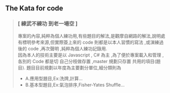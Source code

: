 ## The Kata for code
>### [ 練武不練功  到老一場空 ]
>專案的內容,純粹為個人練功用,有些題目的解法,是觀摩自網路的解法,說明處有標明參考來源,但實際簽上來的 code  則都是以本人習慣的寫法 ,或演練過後的 code  ,再次聲明 ,純粹為個人練功記錄用.<br>
>因為本人的技術主要是以 Javascript , C# 為主 ,為了便於專案載入和管理 ,各別的 Code 都是切 自己分枝做存置 ,master 規劃只存置 共用的項目(題目).
>題目目前規劃以年度為主要劃分單位,細分類則為 
>   - A.應用型題目,Ex:洗牌,計算...
>   - B.基本型題目,Ex:氣泡排序,Fisher-Yates Shuffle...
